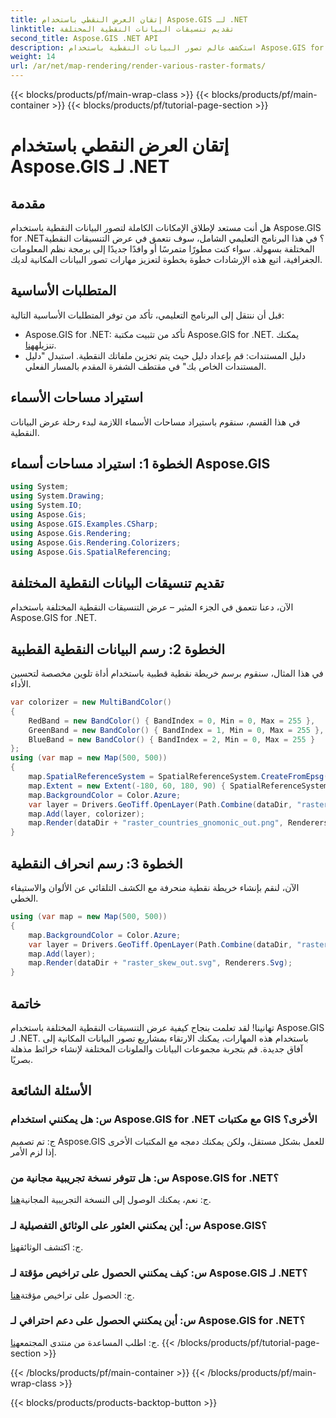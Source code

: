 ```yaml
---
title: إتقان العرض النقطي باستخدام Aspose.GIS لـ .NET
linktitle: تقديم تنسيقات البيانات النقطية المختلفة
second_title: Aspose.GIS .NET API
description: استكشف عالم تصور البيانات النقطية باستخدام Aspose.GIS for .NET. تعلم كيفية عرض خرائط مذهلة بتنسيقات مختلفة دون عناء. التحميل الان!
weight: 14
url: /ar/net/map-rendering/render-various-raster-formats/
---
```


{{< blocks/products/pf/main-wrap-class >}}
{{< blocks/products/pf/main-container >}}
{{< blocks/products/pf/tutorial-page-section >}}

# إتقان العرض النقطي باستخدام Aspose.GIS لـ .NET

## مقدمة
هل أنت مستعد لإطلاق الإمكانات الكاملة لتصور البيانات النقطية باستخدام Aspose.GIS for .NET؟ في هذا البرنامج التعليمي الشامل، سوف نتعمق في عرض التنسيقات النقطية المختلفة بسهولة. سواء كنت مطورًا متمرسًا أو وافدًا جديدًا إلى برمجة نظم المعلومات الجغرافية، اتبع هذه الإرشادات خطوة بخطوة لتعزيز مهارات تصور البيانات المكانية لديك.
## المتطلبات الأساسية
قبل أن ننتقل إلى البرنامج التعليمي، تأكد من توفر المتطلبات الأساسية التالية:
- Aspose.GIS for .NET: تأكد من تثبيت مكتبة Aspose.GIS for .NET. يمكنك تنزيله[هنا](https://releases.aspose.com/gis/net/).
- دليل المستندات: قم بإعداد دليل حيث يتم تخزين ملفاتك النقطية. استبدل "دليل المستندات الخاص بك" في مقتطف الشفرة المقدم بالمسار الفعلي.
## استيراد مساحات الأسماء
في هذا القسم، سنقوم باستيراد مساحات الأسماء اللازمة لبدء رحلة عرض البيانات النقطية.
## الخطوة 1: استيراد مساحات أسماء Aspose.GIS
```csharp
using System;
using System.Drawing;
using System.IO;
using Aspose.Gis;
using Aspose.GIS.Examples.CSharp;
using Aspose.Gis.Rendering;
using Aspose.Gis.Rendering.Colorizers;
using Aspose.Gis.SpatialReferencing;
```
## تقديم تنسيقات البيانات النقطية المختلفة
الآن، دعنا نتعمق في الجزء المثير – عرض التنسيقات النقطية المختلفة باستخدام Aspose.GIS for .NET.
## الخطوة 2: رسم البيانات النقطية القطبية
في هذا المثال، سنقوم برسم خريطة نقطية قطبية باستخدام أداة تلوين مخصصة لتحسين الأداء.
```csharp
var colorizer = new MultiBandColor()
{
    RedBand = new BandColor() { BandIndex = 0, Min = 0, Max = 255 },
    GreenBand = new BandColor() { BandIndex = 1, Min = 0, Max = 255 },
    BlueBand = new BandColor() { BandIndex = 2, Min = 0, Max = 255 }
};
using (var map = new Map(500, 500))
{
    map.SpatialReferenceSystem = SpatialReferenceSystem.CreateFromEpsg(102034);
    map.Extent = new Extent(-180, 60, 180, 90) { SpatialReferenceSystem = SpatialReferenceSystem.Wgs84 };
    map.BackgroundColor = Color.Azure;
    var layer = Drivers.GeoTiff.OpenLayer(Path.Combine(dataDir, "raster_countries.tif"));
    map.Add(layer, colorizer);
    map.Render(dataDir + "raster_countries_gnomonic_out.png", Renderers.Png);
}
```
## الخطوة 3: رسم انحراف النقطية
الآن، لنقم بإنشاء خريطة نقطية منحرفة مع الكشف التلقائي عن الألوان والاستيفاء الخطي.
```csharp
using (var map = new Map(500, 500))
{
    map.BackgroundColor = Color.Azure;
    var layer = Drivers.GeoTiff.OpenLayer(Path.Combine(dataDir, "raster_skew.tif"));
    map.Add(layer);
    map.Render(dataDir + "raster_skew_out.svg", Renderers.Svg);
}
```
## خاتمة
تهانينا! لقد تعلمت بنجاح كيفية عرض التنسيقات النقطية المختلفة باستخدام Aspose.GIS لـ .NET. باستخدام هذه المهارات، يمكنك الارتقاء بمشاريع تصور البيانات المكانية إلى آفاق جديدة. قم بتجربة مجموعات البيانات والملونات المختلفة لإنشاء خرائط مذهلة بصريًا.
## الأسئلة الشائعة
### س: هل يمكنني استخدام Aspose.GIS for .NET مع مكتبات GIS الأخرى؟
ج: تم تصميم Aspose.GIS للعمل بشكل مستقل، ولكن يمكنك دمجه مع المكتبات الأخرى إذا لزم الأمر.
### س: هل تتوفر نسخة تجريبية مجانية من Aspose.GIS for .NET؟
 ج: نعم، يمكنك الوصول إلى النسخة التجريبية المجانية[هنا](https://releases.aspose.com/).
### س: أين يمكنني العثور على الوثائق التفصيلية لـ Aspose.GIS؟
 ج: اكتشف الوثائق[هنا](https://reference.aspose.com/gis/net/).
### س: كيف يمكنني الحصول على تراخيص مؤقتة لـ Aspose.GIS لـ .NET؟
 ج: الحصول على تراخيص مؤقتة[هنا](https://purchase.aspose.com/temporary-license/).
### س: أين يمكنني الحصول على دعم احترافي لـ Aspose.GIS for .NET؟
 ج: اطلب المساعدة من منتدى المجتمع[هنا](https://forum.aspose.com/c/gis/33).
{{< /blocks/products/pf/tutorial-page-section >}}

{{< /blocks/products/pf/main-container >}}
{{< /blocks/products/pf/main-wrap-class >}}

{{< blocks/products/products-backtop-button >}}

